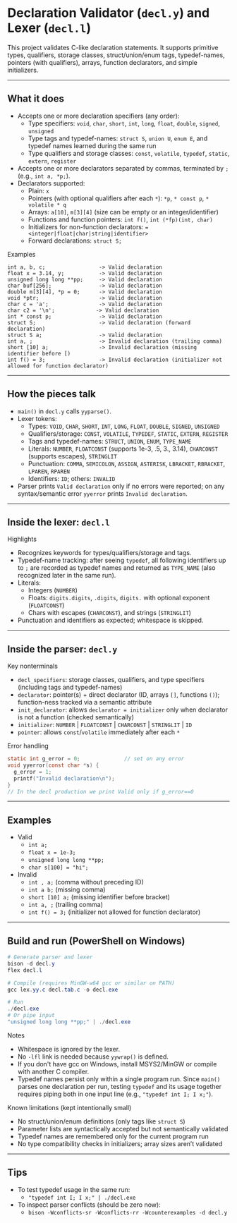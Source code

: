 # Declaration Validator (`decl.y`) and Lexer (`decl.l`)

This project validates C-like declaration statements. It supports primitive types, qualifiers, storage classes, struct/union/enum tags, typedef-names, pointers (with qualifiers), arrays, function declarators, and simple initializers.

---

## What it does

- Accepts one or more declaration specifiers (any order):
  - Type specifiers: `void`, `char`, `short`, `int`, `long`, `float`, `double`, `signed`, `unsigned`
  - Type tags and typedef-names: `struct S`, `union U`, `enum E`, and typedef names learned during the same run
  - Type qualifiers and storage classes: `const`, `volatile`, `typedef`, `static`, `extern`, `register`
- Accepts one or more declarators separated by commas, terminated by `;` (e.g., `int a, *p;`).
- Declarators supported:
  - Plain: `x`
  - Pointers (with optional qualifiers after each `*`): `*p`, `* const p`, `* volatile * q`
  - Arrays: `a[10]`, `m[3][4]` (size can be empty or an integer/identifier)
  - Functions and function pointers: `int f()`, `int (*fp)(int, char)`
  - Initializers for non-function declarators: `= <integer|float|char|string|identifier>`
  - Forward declarations: `struct S;`

Examples
```text
int a, b, c;                 -> Valid declaration
float x = 3.14, y;           -> Valid declaration
unsigned long long **pp;     -> Valid declaration
char buf[256];               -> Valid declaration
double m[3][4], *p = 0;      -> Valid declaration
void *ptr;                   -> Valid declaration
char c = 'a';                -> Valid declaration
char c2 = '\n';             -> Valid declaration
int * const p;               -> Valid declaration
struct S;                    -> Valid declaration (forward declaration)
struct S a;                  -> Valid declaration
int a, ;                     -> Invalid declaration (trailing comma)
short [10] a;                -> Invalid declaration (missing identifier before [)
int f() = 3;                 -> Invalid declaration (initializer not allowed for function declarator)
```

---

## How the pieces talk

- `main()` in `decl.y` calls `yyparse()`.
- Lexer tokens:
  - Types: `VOID`, `CHAR`, `SHORT`, `INT`, `LONG`, `FLOAT`, `DOUBLE`, `SIGNED`, `UNSIGNED`
  - Qualifiers/storage: `CONST`, `VOLATILE`, `TYPEDEF`, `STATIC`, `EXTERN`, `REGISTER`
  - Tags and typedef-names: `STRUCT`, `UNION`, `ENUM`, `TYPE_NAME`
  - Literals: `NUMBER`, `FLOATCONST` (supports 1e-3, .5, 3., 3.14), `CHARCONST` (supports escapes), `STRINGLIT`
  - Punctuation: `COMMA`, `SEMICOLON`, `ASSIGN`, `ASTERISK`, `LBRACKET`, `RBRACKET`, `LPAREN`, `RPAREN`
  - Identifiers: `ID`; others: `INVALID`
- Parser prints `Valid declaration` only if no errors were reported; on any syntax/semantic error `yyerror` prints `Invalid declaration`.

---

## Inside the lexer: `decl.l`

Highlights
- Recognizes keywords for types/qualifiers/storage and tags.
- Typedef-name tracking: after seeing `typedef`, all following identifiers up to `;` are recorded as typedef names and returned as `TYPE_NAME` (also recognized later in the same run).
- Literals:
  - Integers (`NUMBER`)
  - Floats: `digits.digits`, `.digits`, `digits.` with optional exponent (`FLOATCONST`)
  - Chars with escapes (`CHARCONST`), and strings (`STRINGLIT`)
- Punctuation and identifiers as expected; whitespace is skipped.

---

## Inside the parser: `decl.y`

Key nonterminals
- `decl_specifiers`: storage classes, qualifiers, and type specifiers (including tags and typedef-names)
- `declarator`: pointer(s) + direct declarator (ID, arrays `[]`, functions `()`); function-ness tracked via a semantic attribute
- `init_declarator`: allows `declarator = initializer` only when declarator is not a function (checked semantically)
- `initializer`: `NUMBER` | `FLOATCONST` | `CHARCONST` | `STRINGLIT` | `ID`
- `pointer`: allows `const`/`volatile` immediately after each `*`

Error handling
```c
static int g_error = 0;              // set on any error
void yyerror(const char *s) {
  g_error = 1;
  printf("Invalid declaration\n");
}
// In the decl production we print Valid only if g_error==0
```

---

## Examples

- Valid
  - `int a;`
  - `float x = 1e-3;`
  - `unsigned long long **pp;`
  - `char s[100] = "hi";`
- Invalid
  - `int , a;`      (comma without preceding ID)
  - `int a b;`      (missing comma)
  - `short [10] a;` (missing identifier before bracket)
  - `int a, ;`      (trailing comma)
  - `int f() = 3;`  (initializer not allowed for function declarator)

---

## Build and run (PowerShell on Windows)

```powershell
# Generate parser and lexer
bison -d decl.y
flex decl.l

# Compile (requires MinGW-w64 gcc or similar on PATH)
gcc lex.yy.c decl.tab.c -o decl.exe

# Run
./decl.exe
# Or pipe input
"unsigned long long **pp;" | ./decl.exe
```

Notes
- Whitespace is ignored by the lexer.
- No `-lfl` link is needed because `yywrap()` is defined.
- If you don't have gcc on Windows, install MSYS2/MinGW or compile with another C compiler.
 - Typedef names persist only within a single program run. Since `main()` parses one declaration per run, testing `typedef` and its usage together requires piping both in one input line (e.g., `"typedef int I; I x;"`).

Known limitations (kept intentionally small)
- No struct/union/enum definitions (only tags like `struct S`)
- Parameter lists are syntactically accepted but not semantically validated
- Typedef names are remembered only for the current program run
- No type compatibility checks in initializers; array sizes aren’t validated

---

## Tips
- To test typedef usage in the same run:
  - `"typedef int I; I x;" | ./decl.exe`
- To inspect parser conflicts (should be zero now):
  - `bison -Wconflicts-sr -Wconflicts-rr -Wcounterexamples -d decl.y`
